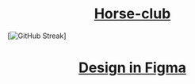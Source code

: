 
<h1 align="center"><a href="https://ilyadevn.github.io/Horse-club/" target="_blank">Horse-club</a></h1>

[![GitHub Streak](http://github-readme-streak-stats.herokuapp.com?user=IlyaDevN&theme=dark&date_format=j%20M%5B%20Y%5D)]

<h1 align="center"><a href="https://www.figma.com/file/3XHXfM8QHj5xseLsIrzjxs/%D0%9A%D0%BE%D0%BD%D0%BD%D1%8B%D0%B9-%D0%BA%D0%BB%D1%83%D0%B1-(Copy)?node-id=0%3A1">Design in Figma</a></h1>
